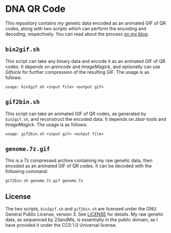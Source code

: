 # DNA QR Code

This repository contains my genetic data encoded as an animated GIF of QR codes, along with two scripts which can perform the encoding and decoding, respectively. You can read about the process [on my blog](https://cjhoward.org/dna-qr-code).

## `bin2gif.sh`

This script can take any binary data and encode it as an animated GIF of QR codes. It depends on *qrencode* and *ImageMagick*, and optionally can use *Gifsicle* for further compression of the resulting GIF. The usage is as follows:

    usage: bin2gif.sh <input file> <output gif>

## `gif2bin.sh`

This script can take an animated GIF of QR codes, as generated by `bin2gif.sh`, and reconstruct the encoded data. It depends on *zbar-tools* and *ImageMagick*. The usage is as follows:

    usage: gif2bin.sh <input gif> <output file>

## `genome.7z.gif`

This is a 7z compressed archive containing my raw genetic data, then encoded as an animated GIF of QR codes. It can be decoded with the following command:

    gif2bin.sh genome.7z.gif genome.7z

## License    

The two scripts, `bin2gif.sh` and `gif2bin.sh` are licensed under the GNU General Public License, version 3. See [LICENSE](./LICENSE) for details. My raw genetic data, as sequenced by 23andMe, is essentially in the public domain, as I have provided it under the CC0 1.0 Universal license.

